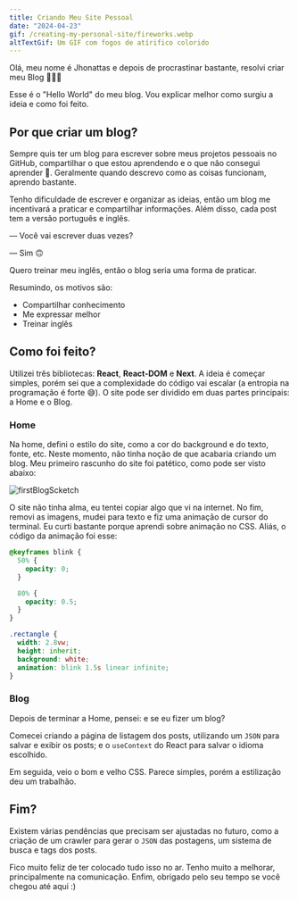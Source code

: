 ```yaml
---
title: Criando Meu Site Pessoal
date: "2024-04-23"
gif: /creating-my-personal-site/fireworks.webp
altTextGif: Um GIF com fogos de atírifico colorido
---
```


Olá, meu nome é Jhonattas e depois de procrastinar bastante, resolvi criar meu Blog 🎉🎉🎉

Esse é o "Hello World" do meu blog. Vou explicar melhor como surgiu a ideia e como foi feito.

## Por que criar um blog?

Sempre quis ter um blog para escrever sobre meus projetos pessoais no GitHub, compartilhar o que estou aprendendo e o que não consegui aprender 🫠. Geralmente quando descrevo como as coisas funcionam, aprendo bastante.

Tenho dificuldade de escrever e organizar as ideias, então um blog me incentivará a praticar e compartilhar informações. Além disso, cada post tem a versão português e inglês.

— Você vai escrever duas vezes?

— Sim 🙃

Quero treinar meu inglês, então o blog seria uma forma de praticar.

Resumindo, os motivos são:

- Compartilhar conhecimento
- Me expressar melhor
- Treinar inglês

## Como foi feito?

Utilizei três bibliotecas: **React**, **React-DOM** e **Next**. A ideia é começar simples, porém sei que a complexidade do código vai escalar (a entropia na programação é forte 😅). O site pode ser dividido em duas partes principais: a Home e o Blog.

### Home

Na home, defini o estilo do site, como a cor do background e do texto, fonte, etc. Neste momento, não tinha noção de que acabaria criando um blog. Meu primeiro rascunho do site foi patético, como pode ser visto abaixo:

![firstBlogScketch](/creating-my-personal-site/firstBlogScketch.jpg)

O site não tinha alma, eu tentei copiar algo que vi na internet. No fim, removi as imagens, mudei para texto e fiz uma animação de cursor do terminal. Eu curti bastante porque aprendi sobre animação no CSS. Aliás, o código da animação foi esse:

```css
@keyframes blink {
  50% {
    opacity: 0;
  }

  80% {
    opacity: 0.5;
  }
}

.rectangle {
  width: 2.8vw;
  height: inherit;
  background: white;
  animation: blink 1.5s linear infinite;
}
```

### Blog

Depois de terminar a Home, pensei: e se eu fizer um blog?

Comecei criando a página de listagem dos posts, utilizando um `JSON` para salvar e exibir os posts; e o `useContext` do React para salvar o idioma escolhido.

Em seguida, veio o bom e velho CSS. Parece simples, porém a estilização deu um trabalhão.

## Fim?

Existem várias pendências que precisam ser ajustadas no futuro, como a criação de um crawler para gerar o `JSON` das postagens, um sistema de busca e tags dos posts.

Fico muito feliz de ter colocado tudo isso no ar. Tenho muito a melhorar, principalmente na comunicação. Enfim, obrigado pelo seu tempo se você chegou até aqui :)
